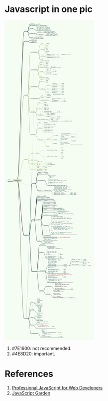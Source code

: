 # Javascript in one pic


![js in one pic](https://github.com/coodict/javascript-in-one-pic/blob/master/js%20in%20one%20pic.png)

1. <span color="#7E1600">#7E1600</span>: not recommended.
2. <span color="#4E8D20">#4E8D20</span>: important.

# References

1. [Professional JavaScript for Web Developers](http://www.amazon.cn/gp/offer-listing/1118026691/ref=tmm_pap_new_olp_sr?ie=UTF8&condition=new&sr=&qid=)
2. [JavaScript Garden](http://bonsaiden.github.io/JavaScript-Garden/)
